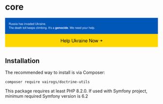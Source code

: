 # core

[![Stand With Ukraine](https://raw.githubusercontent.com/vshymanskyy/StandWithUkraine/main/banner2-direct.svg)](https://vshymanskyy.github.io/StandWithUkraine)

Installation
------------

The recommended way to install is via Composer:

```
composer require vairogs/doctrine-utils
```

This package requires at least PHP 8.2.0. If used with Symfony project, minimum required Symfony version is 6.2
